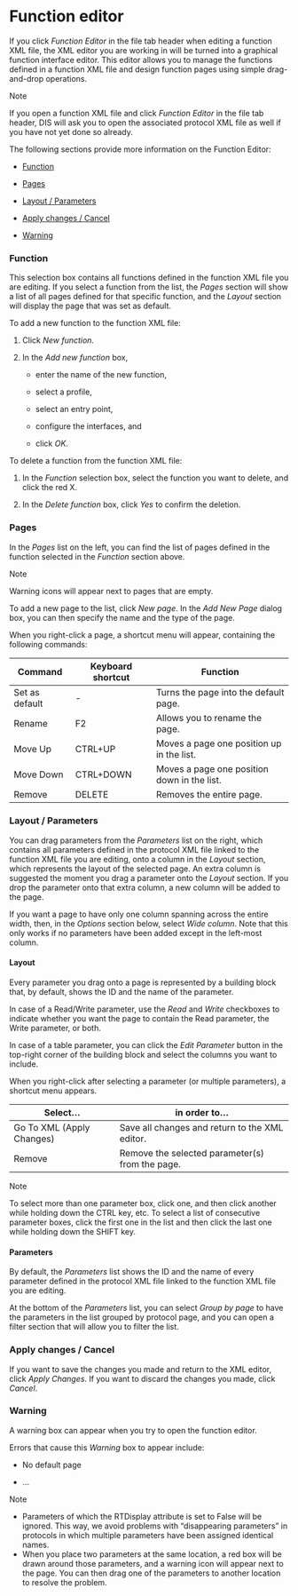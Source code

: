 # Function editor

If you click *Function Editor* in the file tab header when editing a function XML file, the XML editor you are working in will be turned into a graphical function interface editor. This editor allows you to manage the functions defined in a function XML file and design function pages using simple drag-and-drop operations.

> [!NOTE]
> If you open a function XML file and click *Function Editor* in the file tab header, DIS will ask you to open the associated protocol XML file as well if you have not yet done so already.

The following sections provide more information on the Function Editor:

- [Function](#function)

- [Pages](#pages)

- [Layout / Parameters](#layout--parameters)

- [Apply changes / Cancel](#apply-changes--cancel)

- [Warning](#warning)

### Function

This selection box contains all functions defined in the function XML file you are editing. If you select a function from the list, the *Pages* section will show a list of all pages defined for that specific function, and the *Layout* section will display the page that was set as default.

To add a new function to the function XML file:

1. Click *New function.*

2. In the *Add new function* box,

    - enter the name of the new function,

    - select a profile,

    - select an entry point,

    - configure the interfaces, and

    - click *OK*.

To delete a function from the function XML file:

1. In the *Function* selection box, select the function you want to delete, and click the red X.

2. In the *Delete function* box, click *Yes* to confirm the deletion.

### Pages

In the *Pages* list on the left, you can find the list of pages defined in the function selected in the *Function* section above.

> [!NOTE]
> Warning icons will appear next to pages that are empty.

To add a new page to the list, click *New page*. In the *Add New Page* dialog box, you can then specify the name and the type of the page.

When you right-click a page, a shortcut menu will appear, containing the following commands:

| Command        | Keyboard shortcut | Function                                    |
|----------------|-------------------|---------------------------------------------|
| Set as default | \-                | Turns the page into the default page.       |
| Rename         | F2                | Allows you to rename the page.              |
| Move Up        | CTRL+UP           | Moves a page one position up in the list.   |
| Move Down      | CTRL+DOWN         | Moves a page one position down in the list. |
| Remove         | DELETE            | Removes the entire page.                    |

### Layout / Parameters

You can drag parameters from the *Parameters* list on the right, which contains all parameters defined in the protocol XML file linked to the function XML file you are editing, onto a column in the *Layout* section, which represents the layout of the selected page. An extra column is suggested the moment you drag a parameter onto the *Layout* section. If you drop the parameter onto that extra column, a new column will be added to the page.

If you want a page to have only one column spanning across the entire width, then, in the *Options* section below, select *Wide column*. Note that this only works if no parameters have been added except in the left-most column.

#### Layout

Every parameter you drag onto a page is represented by a building block that, by default, shows the ID and the name of the parameter.

In case of a Read/Write parameter, use the *Read* and *Write* checkboxes to indicate whether you want the page to contain the Read parameter, the Write parameter, or both.

In case of a table parameter, you can click the *Edit Parameter* button in the top-right corner of the building block and select the columns you want to include.

When you right-click after selecting a parameter (or multiple parameters), a shortcut menu appears.

| Select…                   | in order to…                                    |
|---------------------------|-------------------------------------------------|
| Go To XML (Apply Changes) | Save all changes and return to the XML editor.  |
| Remove                    | Remove the selected parameter(s) from the page. |

> [!NOTE]
> To select more than one parameter box, click one, and then click another while holding down the CTRL key, etc. To select a list of consecutive parameter boxes, click the first one in the list and then click the last one while holding down the SHIFT key.

#### Parameters

By default, the *Parameters* list shows the ID and the name of every parameter defined in the protocol XML file linked to the function XML file you are editing.

At the bottom of the *Parameters* list, you can select *Group by page* to have the parameters in the list grouped by protocol page, and you can open a filter section that will allow you to filter the list.

### Apply changes / Cancel

If you want to save the changes you made and return to the XML editor, click *Apply Changes*. If you want to discard the changes you made, click *Cancel*.

### Warning

A warning box can appear when you try to open the function editor.

Errors that cause this *Warning* box to appear include:

- No default page

- …

> [!NOTE]
> - Parameters of which the RTDisplay attribute is set to False will be ignored. This way, we avoid problems with “disappearing parameters” in protocols in which multiple parameters have been assigned identical names.
> - When you place two parameters at the same location, a red box will be drawn around those parameters, and a warning icon will appear next to the page. You can then drag one of the parameters to another location to resolve the problem.
>
